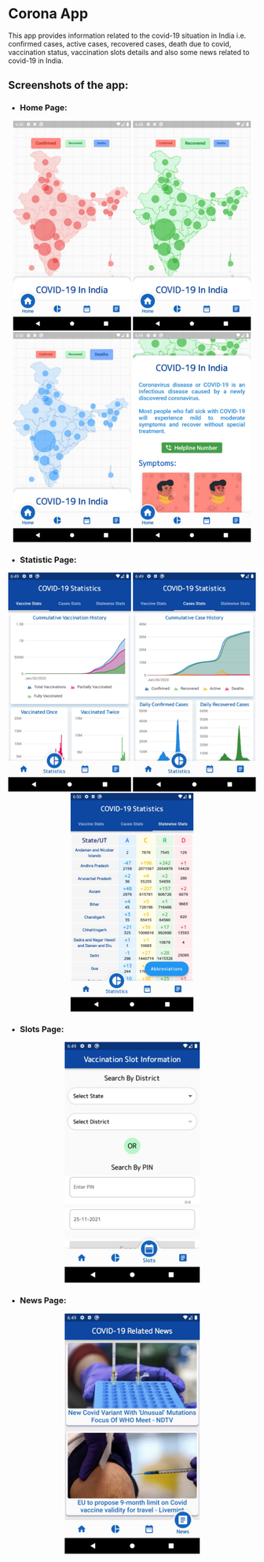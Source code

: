 # Corona App

This app provides information related to the covid-19 situation in India i.e. confirmed cases, active cases, recovered cases, death due to covid, vaccination status, vaccination slots details and also some news related to covid-19 in India.

## Screenshots of the app:

- ### Home Page:
<p align="center" width="100%"> <img src="https://github.com/aditya-taparia/corona-app/blob/main/screenshots/Confirmed%20Cases%20Display.jpeg" width="240" /> <img src="https://github.com/aditya-taparia/corona-app/blob/main/screenshots/Recovered%20Cases%20Display.jpeg" width="240" /> <img src="https://github.com/aditya-taparia/corona-app/blob/main/screenshots/Death%20Cases%20Display.jpeg" width="240" /> <img src="https://github.com/aditya-taparia/corona-app/blob/main/screenshots/Home%20Page.jpeg" width="240" /> </p>

- ### Statistic Page:
<p align="center" width="100%"> <img src="https://github.com/aditya-taparia/corona-app/blob/main/screenshots/Covid%20Vaccine%20Statistics%20Page.jpeg" width="250" /> <img src="https://github.com/aditya-taparia/corona-app/blob/main/screenshots/Covid%20Overall%20Cases%20Statistics%20Page.jpeg" width="250" /> <img src="https://github.com/aditya-taparia/corona-app/blob/main/screenshots/Covid%20Statewise%20Cases%20Statistics%20Page.jpeg" width="250" /> </p>

- ### Slots Page:
<p align="center" width="100%"> <img src="https://github.com/aditya-taparia/corona-app/blob/main/screenshots/Vaccination%20Slot%20Information%20Page.jpeg" width="275" /> </p>

- ### News Page:
<p align="center" width="100%"> <img src="https://github.com/aditya-taparia/corona-app/blob/main/screenshots/News%20Page.jpeg" width="275" /> </p>
